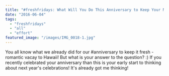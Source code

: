 ```yaml
---
title: "#freshfridays: What Will You Do This Anniversary to Keep Your Marriage Fresh?"
date: "2016-06-04"
tags:
  - "freshfridays"
  - "all"
  - "effort"
featured_image: "/images/IMG_0018-1.jpg"
---
```


You all know what we already did for our #anniversary to keep it fresh - romantic vacay to Hawaii! But what is your answer to the question? :) If you recently celebrated your anniversary than this is your early start to thinking about next year's celebrations! It's already got me thinking!
